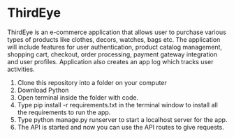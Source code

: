 # ThirdEye
ThirdEye is an e-commerce application that allows user to purchase various types of products like clothes, decors, watches, bags etc.
The application will include features for user authentication, product catalog management, shopping cart, checkout, order processing, payment gateway integration and user profiles. Application also creates an app log which tracks user activities.

1. Clone this repository into a folder on your computer
2. Download Python
3. Open terminal inside the folder with code.
4. Type pip install -r requirements.txt in the terminal window to install all the requirements to run the app.
5. Type python manage.py runserver to start a localhost server for the app.
6. The API is started and now you can use the API routes to give requests.
